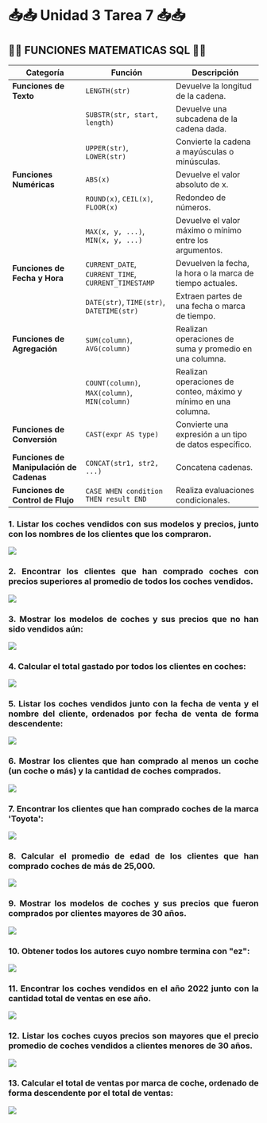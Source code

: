 <div align="justify">

# 📥📥 __Unidad 3 Tarea 7__ 📥📥

## 📜📜 FUNCIONES MATEMATICAS SQL 📜📜

| Categoría                   | Función                           | Descripción                                               |
|-----------------------------|-----------------------------------|-----------------------------------------------------------|
| **Funciones de Texto**      | `LENGTH(str)`                     | Devuelve la longitud de la cadena.                         |
|                             | `SUBSTR(str, start, length)`       | Devuelve una subcadena de la cadena dada.                 |
|                             | `UPPER(str)`, `LOWER(str)`         | Convierte la cadena a mayúsculas o minúsculas.            |
| **Funciones Numéricas**     | `ABS(x)`                          | Devuelve el valor absoluto de x.                           |
|                             | `ROUND(x)`, `CEIL(x)`, `FLOOR(x)` | Redondeo de números.                                      |
|                             | `MAX(x, y, ...)`, `MIN(x, y, ...)` | Devuelve el valor máximo o mínimo entre los argumentos.   |
| **Funciones de Fecha y Hora**| `CURRENT_DATE`, `CURRENT_TIME`, `CURRENT_TIMESTAMP` | Devuelven la fecha, la hora o la marca de tiempo actuales. |
|                             | `DATE(str)`, `TIME(str)`, `DATETIME(str)` | Extraen partes de una fecha o marca de tiempo.             |
| **Funciones de Agregación**  | `SUM(column)`, `AVG(column)`      | Realizan operaciones de suma y promedio en una columna.    |
|                             | `COUNT(column)`, `MAX(column)`, `MIN(column)` | Realizan operaciones de conteo, máximo y mínimo en una columna. |
| **Funciones de Conversión**  | `CAST(expr AS type)`              | Convierte una expresión a un tipo de datos específico.    |
| **Funciones de Manipulación de Cadenas** | `CONCAT(str1, str2, ...)`  | Concatena cadenas.                                        |
| **Funciones de Control de Flujo** | `CASE WHEN condition THEN result END` | Realiza evaluaciones condicionales.                       |





### __1.__ Listar los coches vendidos con sus modelos y precios, junto con los nombres de los clientes que los compraron.


<img src="img/ejercicio01.png">
 
<br>

### __2.__ Encontrar los clientes que han comprado coches con precios superiores al promedio de todos los coches vendidos.


<img src="img/ejercicio02.png">


<br>

### __3.__ Mostrar los modelos de coches y sus precios que no han sido vendidos aún:

<img src="img/ejercicio03.png">

<br>

### __4.__ Calcular el total gastado por todos los clientes en coches:


<img src="img/ejercicio04.png">


<br>

### __5.__ Listar los coches vendidos junto con la fecha de venta y el nombre del cliente, ordenados por fecha de venta de forma descendente:

<img src="img/ejercicio05.png">


<br>

### __6.__ Mostrar los clientes que han comprado al menos un coche (un coche o más) y la cantidad de coches comprados.


<img src="img/ejercicio06.png">


<br>

### __7.__ Encontrar los clientes que han comprado coches de la marca 'Toyota':


<img src="img/ejercicio07.png">


<br>

### __8.__ Calcular el promedio de edad de los clientes que han comprado coches de más de 25,000.


<img src="img/ejercicio08.png">


<br>

### __9.__ Mostrar los modelos de coches y sus precios que fueron comprados por clientes mayores de 30 años.


<img src="img/ejercicio09.png">


<br>

### __10.__ Obtener todos los autores cuyo nombre termina con "ez":

<img src="img/ejercicio10.png">


<br>

### __11.__ Encontrar los coches vendidos en el año 2022 junto con la cantidad total de ventas en ese año.


<img src="img/ejercicio11.png">


<br>

### __12.__ Listar los coches cuyos precios son mayores que el precio promedio de coches vendidos a clientes menores de 30 años.


<img src="img/ejercicio12.png">


<br>

### __13.__ Calcular el total de ventas por marca de coche, ordenado de forma descendente por el total de ventas:


<img src="img/ejercicio13.png">

<br>



</div>